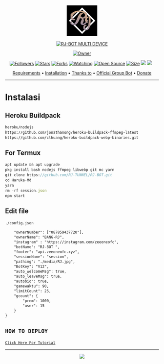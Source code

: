 <p align="center">
<img src="https://github.com/RJ-TUNNEL/RJ-BOT/blob/v1/media/RJ.jpg" alt="ALPHA BOT" width="100"/>


</p>
<p align="center">
<a href="#"><img title="RJ-BOT MULTI DEVICE" src="https://img.shields.io/badge/HARUKA MULTI DEVICE-green?colorA=%23ff0000&colorB=%23017e40&style=for-the-badge"></a>
</p>
<p align="center">
<a href="https://github.com/RJ-TUNNEL/RJ-BOT"><img title="Owner" src="https://img.shields.io/badge/Recode-ZeeoneOfc-red.svg?style=for-the-badge&logo=github"></a>
</p>
<p align="center">
<a href="https://github.com/zeeone-ofc/followers"><img title="Followers" src="https://img.shields.io/github/followers/zeeone-ofc?color=red&style=flat-square"></a>
<a href="https://github.com/RJ-TUNNEL/RJ-BOT/stargazers/"><img title="Stars" src="https://img.shields.io/github/stars/zeeone-ofc/Haruka-Md?color=blue&style=flat-square"></a>
<a href="https://github.com/RJ-TUNNEL/RJ-BOT/network/members"><img title="Forks" src="https://img.shields.io/github/forks/zeeone-ofc/Haruka-Md?color=red&style=flat-square"></a>
<a href="https://github.com/RJ-TUNNEL/RJ-BOT/watchers"><img title="Watching" src="https://img.shields.io/github/watchers/zeeone-ofc/Haruka-Md?label=Watchers&color=blue&style=flat-square"></a>
<a href="https://github.com/RJ-TUNNEL/RJ-BOT"><img title="Open Source" src="https://badges.frapsoft.com/os/v2/open-source.svg?v=103"></a>
<a href="https://github.com/RJ-TUNNEL/RJ-BOT/"><img title="Size" src="https://img.shields.io/github/repo-size/zeeone-ofc/Haruka-Md?style=flat-square&color=green"></a>
<a href="https://hits.seeyoufarm.com"><img src="https://hits.seeyoufarm.com/api/count/incr/badge.svg?url=https%3A%2F%2Fgithub.com%2Fzeeone-ofc%2FHaruka-Md&count_bg=%2379C83D&title_bg=%23555555&icon=probot.svg&icon_color=%2300FF6D&title=hits&edge_flat=false"/></a>
<a href="https://github.com/RJ-TUNNEL/RJ-BOT/graphs/commit-activity"><img height="20" src="https://img.shields.io/badge/Maintained%3F-yes-green.svg"></a>&nbsp;&nbsp;
</p>

<p align="center">
  <a href="https://github.com/RJ-TUNNEL/RJ-BOT#requirements">Requirements</a> •
  <a href="https://github.com/RJ-TUNNEL/RJ-BOT#instalasi">Installation</a> •
  <a href="https://github.com/RJ-TUNNEL/RJ-BOT#thanks-to">Thanks to</a> •
  <a href="https://github.com/RJ-TUNNEL/RJ-BOT#Official-Group"> Official Group Bot</a> •
  <a href="https://github.com/RJ-TUNNEL/RJ-BOT#donate">Donate</a>
</p>
</div>


---

# Instalasi
## Heroku Buildpack
```bash
heroku/nodejs
https://github.com/jonathanong/heroku-buildpack-ffmpeg-latest
https://github.com/clhuang/heroku-buildpack-webp-binaries.git
```
## For Termux
```ts
apt update && apt upgrade
pkg install bash nodejs ffmpeg libwebp git mc yarn
git clone https://github.com/RJ-TUNNEL/RJ-BOT.git
cd Haruka-Md
yarn
rm -rf session.json
npm start
```

## Edit file
`./config.json`
```{
    "ownerNumber": ["087859437720"],
    "ownerName": "BANG-RJ",
    "instagram" : "https://instagram.com/zeeoneofc",
    "botName": "RJ-BOT ",
    "footer": "api.zeeoneofc.xyz",
    "sessionName": "session",
    "pathimg": "./media/RJ.jpg",
    "BotKey": "V12",
    "auto_welcomeMsg": true,
    "auto_leaveMsg": true,    
    "autobio": true,
    "gamewaktu": 90,
    "limitCount": 25,
    "gcount": {
        "prem": 1000,
        "user": 15
    }
}
```

## ```HOW TO DEPLOY```

[`Click Here For Tutorial`](https://youtu.be/SdKHkld2NcI)<br>

----------

<p align="center">
  <a href="https://youtu.be/SdKHkld2NcI"><img src="https://a.top4top.io/p_2081imvxm1.jpg" />
</p>
